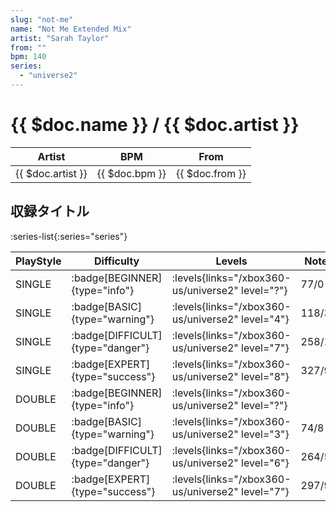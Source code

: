 ```yaml
---
slug: "not-me"
name: "Not Me Extended Mix"
artist: "Sarah Taylor"
from: ""
bpm: 140
series:
  - "universe2"
---
```


# {{ $doc.name }} / {{ $doc.artist }}

|Artist|BPM|From|
|------|---|----|
|{{ $doc.artist }}|{{ $doc.bpm }}|{{ $doc.from }}|

## 収録タイトル

:series-list{:series="series"}

|PlayStyle|Difficulty|Levels|Notes|Movie|
|---------|----------|------|-----|-----|
|SINGLE| :badge[BEGINNER]{type="info"}| :levels{links="/xbox360-us/universe2" level="?"}|77/0||
|SINGLE| :badge[BASIC]{type="warning"}| :levels{links="/xbox360-us/universe2" level="4"}|118/3||
|SINGLE| :badge[DIFFICULT]{type="danger"}| :levels{links="/xbox360-us/universe2" level="7"}|258/14||
|SINGLE| :badge[EXPERT]{type="success"}| :levels{links="/xbox360-us/universe2" level="8"}|327/9||
|DOUBLE| :badge[BEGINNER]{type="info"}| :levels{links="/xbox360-us/universe2" level="?"}|||
|DOUBLE| :badge[BASIC]{type="warning"}| :levels{links="/xbox360-us/universe2" level="3"}|74/8||
|DOUBLE| :badge[DIFFICULT]{type="danger"}| :levels{links="/xbox360-us/universe2" level="6"}|264/5||
|DOUBLE| :badge[EXPERT]{type="success"}| :levels{links="/xbox360-us/universe2" level="7"}|297/9||
